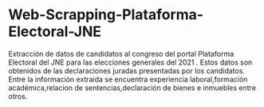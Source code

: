 # Web-Scrapping-Plataforma-Electoral-JNE
Extracción de datos de candidatos al congreso del portal Plataforma Electoral del JNE para las elecciones generales del 2021 . Estos datos son obtenidos de las declaraciones juradas presentadas por los candidatos.
Entre la información extraida se encuentra experiencia laboral,formación académica,relacion de sentencias,declaración de bienes e inmuebles entre otros. 
